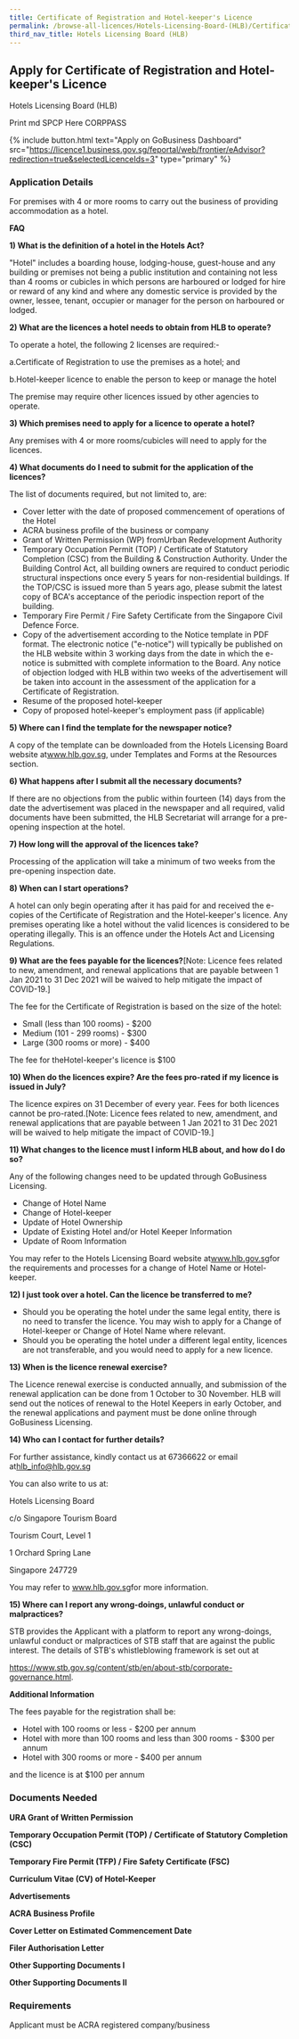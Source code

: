 ```yaml
---
title: Certificate of Registration and Hotel-keeper's Licence
permalink: /browse-all-licences/Hotels-Licensing-Board-(HLB)/Certificate-of-Registration-and-Hotel-keeper's-Licence
third_nav_title: Hotels Licensing Board (HLB)
---
```


## Apply for Certificate of Registration and Hotel-keeper's Licence

Hotels Licensing Board (HLB)

Print md SPCP Here CORPPASS

{% include button.html text="Apply on GoBusiness Dashboard" src="https://licence1.business.gov.sg/feportal/web/frontier/eAdvisor?redirection=true&selectedLicenceIds=3" type="primary" %}

### Application Details

<p>For premises with 4 or more rooms to carry out the business of providing accommodation as a hotel.</p>
<p><strong>FAQ</strong></p>
<p><strong>1) What is the definition of a hotel in the Hotels Act?</strong></p>
<p>"Hotel" includes a boarding house, lodging-house, guest-house and any building or premises not being a public institution and containing not less than 4 rooms or cubicles in which persons are harboured or lodged for hire or reward of any kind and where any domestic service is provided by the owner, lessee, tenant, occupier or manager for the person on harboured or lodged.</p>
<p><strong>2) What are the licences a hotel needs to obtain from HLB to operate?</strong></p>
<p>To operate a hotel, the following 2 licenses are required:-</p>
<p>a.Certificate of Registration to use the premises as a hotel; and</p>
<p>b.Hotel-keeper licence to enable the person to keep or manage the hotel</p>
<p>The premise may require other licences issued by other agencies to operate.</p>
<p><strong>3) Which premises need to apply for a licence to operate a hotel?</strong></p>
<p>Any premises with 4 or more rooms/cubicles will need to apply for the licences.</p>
<p><strong>4) What documents do I need to submit for the application of the licences?</strong></p>
<p>The list of documents required, but not limited to, are:</p>
<ul>
<li>Cover letter with the date of proposed commencement of operations of the Hotel</li>
<li>ACRA business profile of the business or company</li>
<li>Grant of Written Permission (WP) fromUrban Redevelopment Authority</li>
<li>Temporary Occupation Permit (TOP) / Certificate of Statutory Completion (CSC) from the Building & Construction Authority. Under the Building Control Act, all building owners are required to conduct periodic structural inspections once every 5 years for non-residential buildings. If the TOP/CSC is issued more than 5 years ago, please submit the latest copy of BCA's acceptance of the periodic inspection report of the building.</li>
<li>Temporary Fire Permit / Fire Safety Certificate from the Singapore Civil Defence Force.</li>
<li>Copy of the advertisement according to the Notice template in PDF format. The electronic notice ("e-notice") will typically be published on the HLB website within 3 working days from the date in which the e-notice is submitted with complete information to the Board. Any notice of objection lodged with HLB within two weeks of the advertisement will be taken into account in the assessment of the application for a Certificate of Registration.</li>
<li>Resume of the proposed hotel-keeper</li>
<li>Copy of proposed hotel-keeper's employment pass (if applicable)</li>
</ul>
<p><strong>5) Where can I find the template for the newspaper notice?</strong></p>
<p>A copy of the template can be downloaded from the Hotels Licensing Board website at<a href="https://www.hlb.gov.sg/" target="_blank" rel="noopener">www.hlb.gov.sg</a>, under Templates and Forms at the Resources section.</p>
<p><strong>6) What happens after I submit all the necessary documents?</strong></p>
<p>If there are no objections from the public within fourteen (14) days from the date the advertisement was placed in the newspaper and all required, valid documents have been submitted, the HLB Secretariat will arrange for a pre-opening inspection at the hotel.</p>
<p><strong>7) How long will the approval of the licences take?</strong></p>
<p>Processing of the application will take a minimum of two weeks from the pre-opening inspection date.</p>
<p><strong>8) When can I start operations?</strong></p>
<p>A hotel can only begin operating after it has paid for and received the e-copies of the Certificate of Registration and the Hotel-keeper's licence. Any premises operating like a hotel without the valid licences is considered to be operating illegally. This is an offence under the Hotels Act and Licensing Regulations.</p>
<p><strong>9) What are the fees payable for the licences?</strong>[Note: Licence fees related to new, amendment, and renewal applications that are payable between 1 Jan 2021 to 31 Dec 2021 will be waived to help mitigate the impact of COVID-19.]</p>
<p>The fee for the Certificate of Registration is based on the size of the hotel:</p>
<ul>
<li>Small (less than 100 rooms) - $200</li>
<li>Medium (101 - 299 rooms) - $300</li>
<li>Large (300 rooms or more) - $400</li>
</ul>
<p>The fee for theHotel-keeper's licence is $100</p>
<p><strong>10) When do the licences expire? Are the fees pro-rated if my licence is issued in July?</strong></p>
<p>The licence expires on 31 December of every year. Fees for both licences cannot be pro-rated.[Note: Licence fees related to new, amendment, and renewal applications that are payable between 1 Jan 2021 to 31 Dec 2021 will be waived to help mitigate the impact of COVID-19.]</p>

<p><strong>11) What changes to the licence must I inform HLB about, and how do I do so?</strong></p>
<p>Any of the following changes need to be updated through GoBusiness Licensing.</p>
<ul>
<li>Change of Hotel Name</li>
<li>Change of Hotel-keeper</li>
<li>Update of Hotel Ownership</li>
<li>Update of Existing Hotel and/or Hotel Keeper Information</li>
<li>Update of Room Information</li>
</ul>
<p>You may refer to the Hotels Licensing Board website at<a href="https://www.hlb.gov.sg/" target="_blank" rel="noopener">www.hlb.gov.sg</a>for the requirements and processes for a change of Hotel Name or Hotel-keeper.</p>
<p><strong>12) I just took over a hotel. Can the licence be transferred to me?</strong></p>
<ul>
<li>Should you be operating the hotel under the same legal entity, there is no need to transfer the licence. You may wish to apply for a Change of Hotel-keeper or Change of Hotel Name where relevant.</li>
<li>Should you be operating the hotel under a different legal entity, licences are not transferable, and you would need to apply for a new licence.</li>
</ul>
<p><strong>13) When is the licence renewal exercise?</strong></p>
<p>The Licence renewal exercise is conducted annually, and submission of the renewal application can be done from 1 October to 30 November. HLB will send out the notices of renewal to the Hotel Keepers in early October, and the renewal applications and payment must be done online through GoBusiness Licensing.</p>
<p><strong>14) Who can I contact for further details?</strong></p>
<p>For further assistance, kindly contact us at 67366622 or email at<a href="mailto:hlb_info@hlb.gov.sg">hlb_info@hlb.gov.sg</a></p>
<p>You can also write to us at:</p>
<p>Hotels Licensing Board</p>
<p>c/o Singapore Tourism Board</p>
<p>Tourism Court, Level 1</p>
<p>1 Orchard Spring Lane</p>
<p>Singapore 247729</p>
<p>You may refer to <a href="https://www.hlb.gov.sg/" target="_blank" rel="noopener">www.hlb.gov.sg</a>for more information.</p>
<p><strong>15) Where can I report any wrong-doings, unlawful conduct or malpractices?</strong></p>
<p>STB provides the Applicant with a platform to report any wrong-doings, unlawful conduct or malpractices of STB staff that are against the public interest. The details of STB's whistleblowing framework is set out at</p>
<p><a href="https://www.stb.gov.sg/content/stb/en/about-stb/corporate-governance.html" target="_blank" rel="noopener">https://www.stb.gov.sg/content/stb/en/about-stb/corporate-governance.html</a>.</p>

**Additional Information**

<p>The fees payable for the registration shall be:</p>
<ul>
<li>Hotel with 100 rooms or less - $200 per annum</li>
<li>Hotel with more than 100 rooms and less than 300 rooms - $300 per annum</li>
<li>Hotel with 300 rooms or more - $400 per annum</li>
</ul>
<p>and the licence is at $100 per annum</p>

### Documents Needed

<p><strong>URA Grant of Written Permission</strong></p>
<p><strong>Temporary Occupation Permit (TOP) / Certificate of Statutory Completion (CSC)</strong></p>
<p><strong>Temporary Fire Permit (TFP) / Fire Safety Certificate (FSC)</strong></p>
<p><strong>Curriculum Vitae (CV) of Hotel-Keeper</strong></p>
<p><strong>Advertisements</strong></p>
<p><strong>ACRA Business Profile</strong></p>
<p><strong>Cover Letter on Estimated Commencement Date</strong></p>
<p><strong>Filer Authorisation Letter</strong></p>
<p><strong>Other Supporting Documents I</strong></p>
<p><strong>Other Supporting Documents II</strong></p>

### Requirements

Applicant must be ACRA registered company/business

